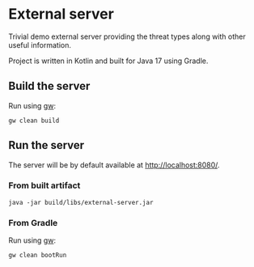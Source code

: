 # External server

Trivial demo external server providing the threat types along with other useful information.

Project is written in Kotlin and built for Java 17 using Gradle.

## Build the server

Run using [gw](https://github.com/gdubw/gng):

```shell
gw clean build
```

## Run the server

The server will be by default available at [http://localhost:8080/](http://localhost:8080/).

### From built artifact

```shell
java -jar build/libs/external-server.jar
```

### From Gradle

Run using [gw](https://github.com/gdubw/gng):

```shell
gw clean bootRun
```

